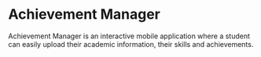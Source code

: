# Achievement Manager

Achievement Manager is an interactive mobile application where a student can easily upload their academic
information, their skills and achievements. 
